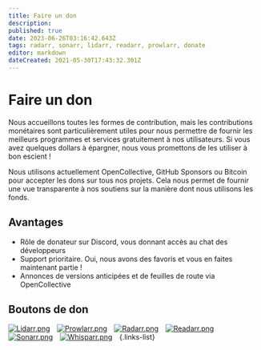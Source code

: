 ```yaml
---
title: Faire un don
description: 
published: true
date: 2023-06-26T03:16:42.643Z
tags: radarr, sonarr, lidarr, readarr, prowlarr, donate
editor: markdown
dateCreated: 2021-05-30T17:43:32.301Z
---
```


# Faire un don

Nous accueillons toutes les formes de contribution, mais les contributions monétaires sont particulièrement utiles pour nous permettre de fournir les meilleurs programmes et services gratuitement à nos utilisateurs. Si vous avez quelques dollars à épargner, nous vous promettons de les utiliser à bon escient !

Nous utilisons actuellement OpenCollective, GitHub Sponsors ou Bitcoin pour accepter les dons sur tous nos projets. Cela nous permet de fournir une vue transparente à nos soutiens sur la manière dont nous utilisons les fonds.

## Avantages

- Rôle de donateur sur Discord, vous donnant accès au chat des développeurs
- Support prioritaire. Oui, nous avons des favoris et vous en faites maintenant partie !
- Annonces de versions anticipées et de feuilles de route via OpenCollective

## Boutons de don

[![Lidarr.png](/assets/lidarr/logos/48.png)](https://lidarr.audio/donate)&emsp;[![Prowlarr.png](/assets/prowlarr/logos/48.png)](https://prowlarr.com/donate)&emsp;[![Radarr.png](/assets/radarr/logos/48.png)](https://radarr.video/donate)&emsp;[![Readarr.png](/assets/readarr/logos/48.png)](https://readarr.com/donate)&emsp;[![Sonarr.png](/assets/sonarr/logos/48.png)](https://sonarr.tv/donate)&emsp;[![Whisparr.png](/assets/whisparr/logos/48.png)](https://whisparr.com/donate)&emsp;{.links-list}